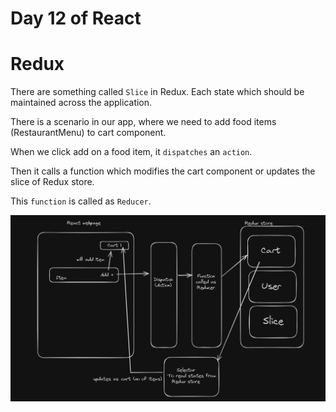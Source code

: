 # Day 12 of React

# Redux

There are something called `Slice` in Redux. Each state which should be maintained across the application.

There is a scenario in our app, where we need to add food items (RestaurantMenu) to cart component. 

When we click add on a food item, it `dispatches` an `action`. 

Then it calls a function which modifies the cart component or updates the slice of Redux store.

This `function` is called as `Reducer`.

![alt text](image-1.png)